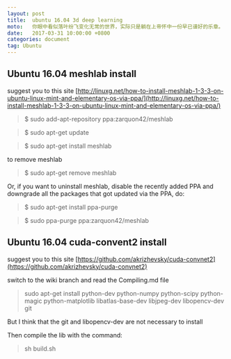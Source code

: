 ```yaml
---
layout: post
title:  ubuntu 16.04 3d deep learning 
moto:	你眼中看似落叶纷飞变化无常的世界，实际只是躺在上帝怀中一份早已谱好的乐章。
date:   2017-03-31 10:00:00 +0800
categories: document
tag: Ubuntu
---
```


## Ubuntu 16.04 meshlab install

suggest you to this site [http://linuxg.net/how-to-install-meshlab-1-3-3-on-ubuntu-linux-mint-and-elementary-os-via-ppa/](http://linuxg.net/how-to-install-meshlab-1-3-3-on-ubuntu-linux-mint-and-elementary-os-via-ppa/)

>	$ sudo add-apt-repository ppa:zarquon42/meshlab

>	$ sudo apt-get update

>	$ sudo apt-get install meshlab

to remove meshlab

>	$ sudo apt-get remove meshlab

Or, if you want to uninstall meshlab, disable the recently added PPA and downgrade all the packages that got updated via the PPA, do:

>	$ sudo apt-get install ppa-purge

>	$ sudo ppa-purge ppa:zarquon42/meshlab


##  Ubuntu 16.04 cuda-convent2 install

suggest you to this site [https://github.com/akrizhevsky/cuda-convnet2](https://github.com/akrizhevsky/cuda-convnet2)

switch to the wiki branch and read the Compiling.md file

>	sudo apt-get install python-dev python-numpy python-scipy python-magic python-matplotlib libatlas-base-dev libjpeg-dev libopencv-dev git

But I think that the git and libopencv-dev are not necessary to install


Then compile the lib with the command:

>	sh build.sh

 
